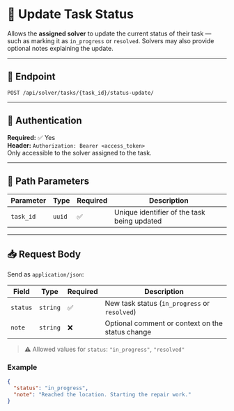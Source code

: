 # 🔄 Update Task Status

Allows the **assigned solver** to update the current status of their task — such as marking it as `in_progress` or `resolved`. Solvers may also provide optional notes explaining the update.

---

## 🔗 Endpoint

`POST /api/solver/tasks/{task_id}/status-update/`

---

## 🔐 Authentication

**Required:** ✅ Yes  
**Header:** `Authorization: Bearer <access_token>`  
Only accessible to the solver assigned to the task.

---

## 🧾 Path Parameters

| Parameter | Type | Required | Description |
|----------|------|----------|-------------|
| `task_id` | `uuid` | ✅ | Unique identifier of the task being updated |

---

## 📥 Request Body

Send as `application/json`:

| Field | Type | Required | Description |
|-------|------|----------|-------------|
| `status` | `string` | ✅ | New task status (`in_progress` or `resolved`) |
| `note` | `string` | ❌ | Optional comment or context on the status change |

> ⚠️ Allowed values for `status`: `"in_progress"`, `"resolved"`

### Example

```json
{
  "status": "in_progress",
  "note": "Reached the location. Starting the repair work."
}
